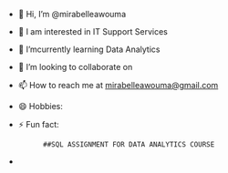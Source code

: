- 👋 Hi, I’m @mirabelleawouma
- 👀 I am interested in IT Support Services
- 🌱 I’mcurrently learning Data Analytics
- 💞️ I’m looking to collaborate on
- 📫 How to reach me at mirabelleawouma@gmail.com
- 😄 Hobbies:
- ⚡ Fun fact:

            ##SQL ASSIGNMENT FOR DATA ANALYTICS COURSE

- 
